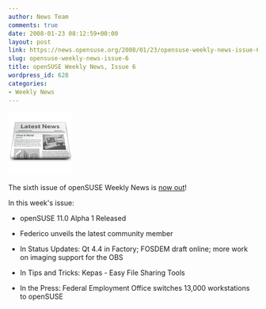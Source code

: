 ```yaml
---
author: News Team
comments: true
date: 2008-01-23 08:12:59+00:00
layout: post
link: https://news.opensuse.org/2008/01/23/opensuse-weekly-news-issue-6/
slug: opensuse-weekly-news-issue-6
title: openSUSE Weekly News, Issue 6
wordpress_id: 628
categories:
- Weekly News
---
```


![news](/wp-content/uploads/2007/11/knewsticker.png)

The sixth issue of openSUSE Weekly News is [now out](http://en.opensuse.org/OpenSUSE_Weekly_News/6)! 

In this week's issue:



	
  * openSUSE 11.0 Alpha 1 Released


	
  * Federico unveils the latest community member


	
  * In Status Updates: Qt 4.4 in Factory; FOSDEM draft online; more work on imaging support for the OBS


	
  * In Tips and Tricks: Kepas - Easy File Sharing Tools


	
  * In the Press: Federal Employment Office switches 13,000 workstations to openSUSE 





